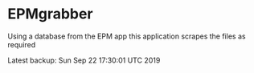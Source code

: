 # EPMgrabber
Using a database from the EPM app this application scrapes the files as required


Latest backup: Sun Sep 22 17:30:01 UTC 2019
